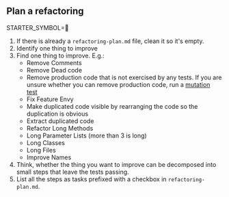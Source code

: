 ## Plan a refactoring

STARTER_SYMBOL=📝

1. If there is already a `refactoring-plan.md` file, clean it so it's empty.
2. Identify one thing to improve
3. Find one thing to improve. E.g.:
    - Remove Comments
    - Remove Dead code
    - Remove production code that is not exercised by any tests. If you are unsure whether you can remove production code, run a [mutation test](./mutation-test.md)
    - Fix Feature Envy
    - Make duplicated code visible by rearranging the code so the duplication is obvious 
    - Extract duplicated code
    - Refactor Long Methods
    - Long Parameter Lists (more than 3 is long)
    - Long Classes
    - Long Files
    - Improve Names
4. Think, whether the thing you want to improve can be decomposed into small steps that leave the tests passing.
5. List all the steps as tasks prefixed with a checkbox in `refactoring-plan.md`.
